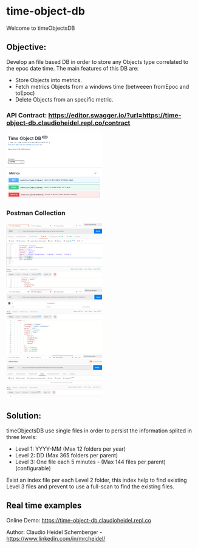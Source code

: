 # time-object-db

Welcome to timeObjectsDB

## Objective:

Develop an file based DB in order to store any Objects type correlated to the epoc date time.
The main features of this DB are:
- Store Objects into metrics.
- Fetch metrics Objects from a windows time (betweeen fromEpoc and toEpoc)
- Delete Objects from an specific metric.

### API Contract: https://editor.swagger.io/?url=https://time-object-db.claudioheidel.repl.co/contract

<img src="https://github.com/mrcheidel/time-object-db/raw/master/doc/api-screen-shot-1.PNG" width="50%" height="50%">

### Postman Collection

<img src="https://github.com/mrcheidel/time-object-db/raw/master/doc/post-example.png" width="50%" height="50%">

<img src="https://github.com/mrcheidel/time-object-db/raw/master/doc/get-example.PNG" width="50%" height="50%">

<img src="https://github.com/mrcheidel/time-object-db/raw/master/doc/delete-example.PNG" width="50%" height="50%">


## Solution:

timeObjectsDB use single files in order to persist the information splited in three levels:

- Level 1: YYYY-MM (Max 12 folders per year)
- Level 2: DD (Max 365 folders per parent)
- Level 3: One file each 5 minutes - (Max 144 files per parent) (configurable) 

Exist an index file per each Level 2 folder, this index help to find existing Level 3 files and prevent to use a full-scan to find the existing files.
  
## Real time examples

Online Demo: https://time-object-db.claudioheidel.repl.co

Author: Claudio Heidel Schemberger - https://www.linkedin.com/in/mrcheidel/


